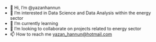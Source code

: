 - 👋 Hi, I’m @yazanhannun
- 👀 I’m interested in Data Science and Data Analysis within the energy sector
- 🌱 I’m currently learning 
- 💞️ I’m looking to collaborate on projects related to energy sector
- 📫 How to reach me yazan_hannun@hotmail.com

<!---
yazanhannun/yazanhannun is a ✨ special ✨ repository because its `README.md` (this file) appears on your GitHub profile.
You can click the Preview link to take a look at your changes.
--->
